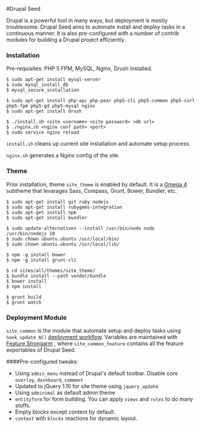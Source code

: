 #Drupal Seed

Drupal is a powerful tool in many ways, but deployment is mostly troublesome. Drupal Seed aims to automate install and deploy tasks in a continuous manner. It is also pre-configured with a number of contrib modules for building a Drupal project efficiently.

### Installation
Pre-requisites: PHP 5 FPM, MySQL, Nginx, Drush installed.

    $ sudo apt-get install mysql-server
    $ sudo mysql_install_db
    $ mysql_secure_installation
    
    $ sudo apt-get install php-apc php-pear php5-cli php5-common php5-curl php5-fpm php5-gd php5-mysql nginx
    $ sudo apt-get install drush

    $ ./install.sh <site username> <site password> <db url>
    $ ./nginx.sh <nginx conf path> <port>
    $ sudo service nginx reload


`install.sh` cleans up current site installation and automate setup process.

`nginx.sh` generates a Nginx config of the site.

### Theme

Prior installation, theme `site_theme` is enabled by default. It is a [Omega 4](https://www.drupal.org/project/omega) subtheme that levarages Sass, Compass, Grunt, Bower, Bundler, etc.

    $ sudo apt-get install git ruby nodejs
    $ sudo apt-get install rubygems-integration
    $ sudo apt-get install npm
    $ sudo apt-get install bundler

    $ sudo update-alternatives --install /usr/bin/node node /usr/bin/nodejs 10
    $ sudo chown ubuntu.ubuntu /usr/local/bin/
    $ sudo chown ubuntu.ubuntu /usr/local/lib/

    $ npm -g install bower
    $ npm -g install grunt-cli
    
    $ cd sites/all/themes/site_theme/
    $ bundle install --path vendor/bundle
    $ bower install
    $ npm install

    $ grunt build
    $ grunt watch

### Deployment Module

`site_common` is the module that automate setup and deploy tasks using `hook_update_N()` [deployment workflow](http://dcycleproject.org/blog/44/what-site-deployment-module).
Variables are maintained with [Feature Strongarm](https://www.drupal.org/project/strongarm) , where `site_common_feature` contains all the feature exportables of Drupal Seed. 

####Pre-configured tweaks:

* Using `admin_menu` instead of Drupal's default toolbar. Disable core `overlay`, `dashboard`, `comment`
* Updated to jQuery 1.10 for site theme using `jquery_update`
* Using `adminimal` as default admin theme
* `entityform` for form building. You can apply `views` and `rules` to do many stuffs.
* Empty blocks except content by default.
* `context` with `blocks` reactions for dynamic layout.
